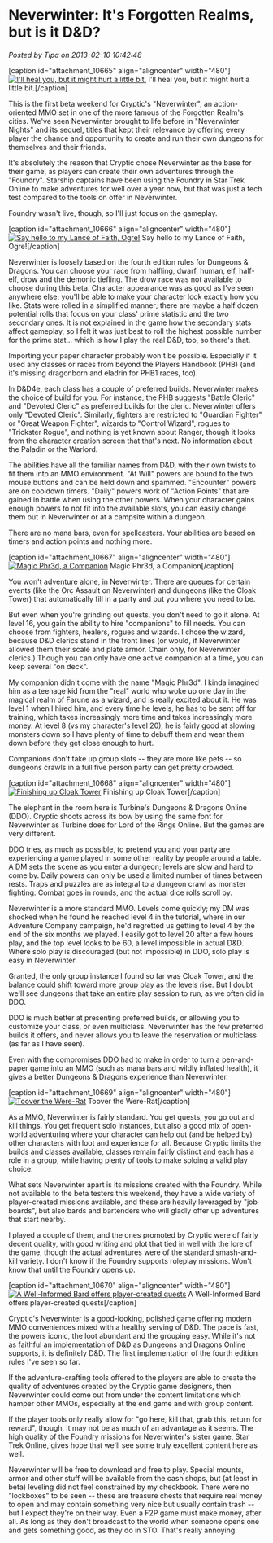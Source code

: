 # Neverwinter: It's Forgotten Realms, but is it D&D?

*Posted by Tipa on 2013-02-10 10:42:48*

[caption id="attachment\_10665" align="aligncenter" width="480"][![I'll heal you, but it might hurt a little bit.](../uploads/2013/02/GameClient-2013-02-10-08-38-10-48-480x342.jpg)](../uploads/2013/02/GameClient-2013-02-10-08-38-10-48.jpg) I'll heal you, but it might hurt a little bit.[/caption]

This is the first beta weekend for Cryptic's "Neverwinter", an action-oriented MMO set in one of the more famous of the Forgotten Realm's cities. We've seen Neverwinter brought to life before in "Neverwinter Nights" and its sequel, titles that kept their relevance by offering every player the chance and opportunity to create and run their own dungeons for themselves and their friends.

It's absolutely the reason that Cryptic chose Neverwinter as the base for their game, as players can create their own adventures through the "Foundry". Starship captains have been using the Foundry in Star Trek Online to make adventures for well over a year now, but that was just a tech test compared to the tools on offer in Neverwinter.

Foundry wasn't live, though, so I'll just focus on the gameplay.

[caption id="attachment\_10666" align="aligncenter" width="480"][![Say hello to my Lance of Faith, Ogre!](../uploads/2013/02/GameClient-2013-02-09-17-47-38-46-480x343.jpg)](../uploads/2013/02/GameClient-2013-02-09-17-47-38-46.jpg) Say hello to my Lance of Faith, Ogre![/caption]

Neverwinter is loosely based on the fourth edition rules for Dungeons & Dragons. You can choose your race from halfling, dwarf, human, elf, half-elf, drow and the demonic tiefling. The drow race was not available to choose during this beta. Character appearance was as good as I've seen anywhere else; you'll be able to make your character look exactly how you like. Stats were rolled in a simplified manner; there are maybe a half dozen potential rolls that focus on your class' prime statistic and the two secondary ones. It is not explained in the game how the secondary stats affect gameplay, so I felt it was just best to roll the highest possible number for the prime stat... which is how I play the real D&D, too, so there's that.

Importing your paper character probably won't be possible. Especially if it used any classes or races from beyond the Players Handbook (PHB) (and it's missing dragonborn and eladrin for PHB1 races, too).

In D&D4e, each class has a couple of preferred builds. Neverwinter makes the choice of build for you. For instance, the PHB suggests "Battle Cleric" and "Devoted Cleric" as preferred builds for the cleric. Neverwinter offers only "Devoted Cleric". Similarly, fighters are restricted to "Guardian Fighter" or "Great Weapon Fighter", wizards to "Control Wizard", rogues to "Trickster Rogue", and nothing is yet known about Ranger, though it looks from the character creation screen that that's next. No information about the Paladin or the Warlord.

The abilities have all the familiar names from D&D, with their own twists to fit them into an MMO environment. "At Will" powers are bound to the two mouse buttons and can be held down and spammed. "Encounter" powers are on cooldown timers. "Daily" powers work of "Action Points" that are gained in battle when using the other powers. When your character gains enough powers to not fit into the available slots, you can easily change them out in Neverwinter or at a campsite within a dungeon.

There are no mana bars, even for spellcasters. Your abilities are based on timers and action points and nothing more.

[caption id="attachment\_10667" align="aligncenter" width="480"][![Magic Phr3d, a Companion](../uploads/2013/02/GameClient-2013-02-09-21-37-09-18-480x328.jpg)](../uploads/2013/02/GameClient-2013-02-09-21-37-09-18.jpg) Magic Phr3d, a Companion[/caption]

You won't adventure alone, in Neverwinter. There are queues for certain events (like the Orc Assault on Neverwinter) and dungeons (like the Cloak Tower) that automatically fill in a party and put you where you need to be.

But even when you're grinding out quests, you don't need to go it alone. At level 16, you gain the ability to hire "companions" to fill needs. You can choose from fighters, healers, rogues and wizards. I chose the wizard, because D&D clerics stand in the front lines (or would, if Neverwinter allowed them their scale and plate armor. Chain only, for Neverwinter clerics.) Though you can only have one active companion at a time, you can keep several "on deck".

My companion didn't come with the name "Magic Phr3d". I kinda imagined him as a teenage kid from the "real" world who woke up one day in the magical realm of Farune as a wizard, and is really excited about it. He was level 1 when I hired him, and every time he levels, he has to be sent off for training, which takes increasingly more time and takes increasingly more money. At level 8 (vs my character's level 20), he is fairly good at slowing monsters down so I have plenty of time to debuff them and wear them down before they get close enough to hurt.

Companions don't take up group slots -- they are more like pets -- so dungeons crawls in a full five person party can get pretty crowded.

[caption id="attachment\_10668" align="aligncenter" width="480"][![Finishing up Cloak Tower](../uploads/2013/02/GameClient-2013-02-09-21-10-13-58-480x343.jpg)](../uploads/2013/02/GameClient-2013-02-09-21-10-13-58.jpg) Finishing up Cloak Tower[/caption]

The elephant in the room here is Turbine's Dungeons & Dragons Online (DDO). Cryptic shoots across its bow by using the same font for Neverwinter as Turbine does for Lord of the Rings Online. But the games are very different.

DDO tries, as much as possible, to pretend you and your party are experiencing a game played in some other reality by people around a table. A DM sets the scene as you enter a dungeon; levels are slow and hard to come by. Daily powers can only be used a limited number of times between rests. Traps and puzzles are as integral to a dungeon crawl as monster fighting. Combat goes in rounds, and the actual dice rolls scroll by. 

Neverwinter is a more standard MMO. Levels come quickly; my DM was shocked when he found he reached level 4 in the tutorial, where in our Adventure Company campaign, he'd regretted us getting to level 4 by the end of the six months we played. I easily got to level 20 after a few hours play, and the top level looks to be 60, a level impossible in actual D&D. Where solo play is discouraged (but not impossible) in DDO, solo play is easy in Neverwinter. 

Granted, the only group instance I found so far was Cloak Tower, and the balance could shift toward more group play as the levels rise. But I doubt we'll see dungeons that take an entire play session to run, as we often did in DDO.

DDO is much better at presenting preferred builds, or allowing you to customize your class, or even multiclass. Neverwinter has the few preferred builds it offers, and never allows you to leave the reservation or multiclass (as far as I have seen).

Even with the compromises DDO had to make in order to turn a pen-and-paper game into an MMO (such as mana bars and wildly inflated health), it gives a better Dungeons & Dragons experience than Neverwinter.

[caption id="attachment\_10669" align="aligncenter" width="480"][![Toover the Were-Rat](../uploads/2013/02/GameClient-2013-02-09-21-28-54-12-480x241.jpg)](../uploads/2013/02/GameClient-2013-02-09-21-28-54-12.jpg) Toover the Were-Rat[/caption]

As a MMO, Neverwinter is fairly standard. You get quests, you go out and kill things. You get frequent solo instances, but also a good mix of open-world adventuring where your character can help out (and be helped by) other characters with loot and experience for all. Because Cryptic limits the builds and classes available, classes remain fairly distinct and each has a role in a group, while having plenty of tools to make soloing a valid play choice.

What sets Neverwinter apart is its missions created with the Foundry. While not available to the beta testers this weekend, they have a wide variety of player-created missions available, and these are heavily leveraged by "job boards", but also bards and bartenders who will gladly offer up adventures that start nearby.

I played a couple of them, and the ones promoted by Cryptic were of fairly decent quality, with good writing and plot that tied in well with the lore of the game, though the actual adventures were of the standard smash-and-kill variety. I don't know if the Foundry supports roleplay missions. Won't know that until the Foundry opens up.

[caption id="attachment\_10670" align="aligncenter" width="480"][![A Well-Informed Bard offers player-created quests](../uploads/2013/02/GameClient-2013-02-09-17-06-47-24-480x306.jpg)](../uploads/2013/02/GameClient-2013-02-09-17-06-47-24.jpg) A Well-Informed Bard offers player-created quests[/caption]

Cryptic's Neverwinter is a good-looking, polished game offering modern MMO conveniences mixed with a healthy serving of D&D. The pace is fast, the powers iconic, the loot abundant and the grouping easy. While it's not as faithful an implementation of D&D as Dungeons and Dragons Online supports, it is definitely D&D. The first implementation of the fourth edition rules I've seen so far.

If the adventure-crafting tools offered to the players are able to create the quality of adventures created by the Cryptic game designers, then Neverwinter could come out from under the content limitations which hamper other MMOs, especially at the end game and with group content.

If the player tools only really allow for "go here, kill that, grab this, return for reward", though, it may not be as much of an advantage as it seems. The high quality of the Foundry missions for Neverwinter's sister game, Star Trek Online, gives hope that we'll see some truly excellent content here as well.

Neverwinter will be free to download and free to play. Special mounts, armor and other stuff will be available from the cash shops, but (at least in beta) leveling did not feel constrained by my checkbook. There were no "lockboxes" to be seen -- these are treasure chests that require real money to open and may contain something very nice but usually contain trash -- but I expect they're on their way. Even a F2P game must make money, after all. As long as they don't broadcast to the world when someone opens one and gets something good, as they do in STO. That's really annoying.


